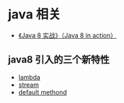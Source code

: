 # java 相关

- [《Java 8 实战》（Java 8 in action）](https://item.jd.com/11917790.html)

## java8 引入的三个新特性

- [lambda](lambda.md)
- [stream](stream.md)
- [default methond](default-method.md)